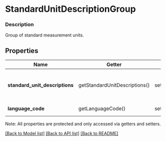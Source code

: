 # StandardUnitDescriptionGroup

### Description

Group of standard measurement units.

## Properties
Name | Getter | Setter | Type | Description | Notes
------------ | ------------- | ------------- | ------------- | ------------- | -------------
**standard_unit_descriptions** | getStandardUnitDescriptions() | setStandardUnitDescriptions($value) | [**\SquareConnect\Model\StandardUnitDescription[]**](StandardUnitDescription.md) | List of measurement units in this description group. | [optional] 
**language_code** | getLanguageCode() | setLanguageCode($value) | **string** | IETF language tag. | [optional] 

Note: All properties are protected and only accessed via getters and setters.

[[Back to Model list]](../../README.md#documentation-for-models) [[Back to API list]](../../README.md#documentation-for-api-endpoints) [[Back to README]](../../README.md)

